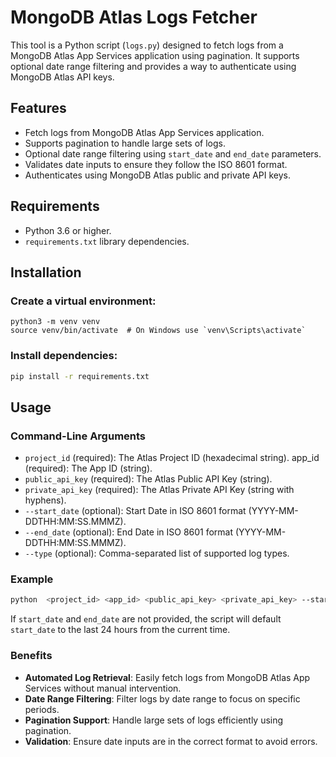 # MongoDB Atlas Logs Fetcher

This tool is a Python script (`logs.py`) designed to fetch logs from a MongoDB Atlas App Services application using pagination. It supports optional date range filtering and provides a way to authenticate using MongoDB Atlas API keys.

## Features

- Fetch logs from MongoDB Atlas App Services application.
- Supports pagination to handle large sets of logs.
- Optional date range filtering using `start_date` and `end_date` parameters.
- Validates date inputs to ensure they follow the ISO 8601 format.
- Authenticates using MongoDB Atlas public and private API keys.

## Requirements

- Python 3.6 or higher.
- `requirements.txt` library dependencies.

## Installation 

### Create a virtual environment:

```basg
python3 -m venv venv
source venv/bin/activate  # On Windows use `venv\Scripts\activate`
```

### Install dependencies:

```bash
pip install -r requirements.txt
```

## Usage

### Command-Line Arguments

* `project_id` (required): The Atlas Project ID (hexadecimal string).
app_id (required): The App ID (string).
* `public_api_key` (required): The Atlas Public API Key (string).
* `private_api_key` (required): The Atlas Private API Key (string with hyphens).
* `--start_date` (optional): Start Date in ISO 8601 format (YYYY-MM-DDTHH:MM:SS.MMMZ).
* `--end_date` (optional): End Date in ISO 8601 format (YYYY-MM-DDTHH:MM:SS.MMMZ).
* `--type` (optional): Comma-separated list of supported log types. 

### Example

```bash
python  <project_id> <app_id> <public_api_key> <private_api_key> --start_date 2024-10-05T14:30:00.000Z --end_date 2024-10-06T14:30:00.000Z
```

If `start_date` and `end_date` are not provided, the script will default `start_date` to the last 24 hours from the current time.

### Benefits

* **Automated Log Retrieval**: Easily fetch logs from MongoDB Atlas App Services without manual intervention.
* **Date Range Filtering**: Filter logs by date range to focus on specific periods.
* **Pagination Support**: Handle large sets of logs efficiently using pagination.
* **Validation**: Ensure date inputs are in the correct format to avoid errors.
